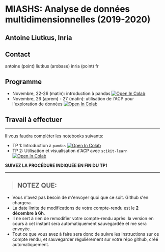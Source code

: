 # MIASHS: Analyse de données multidimensionnelles (2019-2020)
## Antoine Liutkus, Inria

## Contact
antoine (point) liutkus (arobase) inria (point) fr

## Programme
- Novembre, 22-26 (matin): introduction à pandas [![Open In Colab](https://colab.research.google.com/assets/colab-badge.svg)](https://colab.research.google.com/github/campusplage/dimension-reduction/blob/master/colabs/1_Introduction_pandas.ipynb)
- Novembre, 26 (aprem) - 27 (matin): utilisation de l'ACP pour l'exploration de données [![Open In Colab](https://colab.research.google.com/assets/colab-badge.svg)](https://colab.research.google.com/github/campusplage/multidimensional-data/blob/master/colabs/2_Utilisation_ACP.ipynb)


## Travail à effectuer

---

Il vous faudra compléter les notebooks suivants:
* TP 1: Introduction à `pandas` [![Open In Colab](https://colab.research.google.com/assets/colab-badge.svg)](https://colab.research.google.com/github/campusplage/multidimensional-compte-rendus/blob/master/TP1_pandas.ipynb)
* TP 2: Utilisation et visualisation d'ACP avec `scikit-learn` [![Open In Colab](https://colab.research.google.com/assets/colab-badge.svg)](https://colab.research.google.com/github/campusplage/multidimensional-compte-rendus/blob/master/TP2_sklearn.ipynb)

__SUIVEZ LA PROCÉDURE INDIQUÉE EN FIN DU TP1__

---

> ## __NOTEZ QUE:__
* Vous n'avez pas besoin de m'envoyer quoi que ce soit. Github s'en chargera.
* La date limite de modifications de votre compte-rendu est le __2 décembre à 6h__.
* Il ne sert à rien de remodifier votre compte-rendu après: la version en cours à cet instant sera automatiquement sauvegardée et me sera envoyée.
* Tout ce que vous avez à faire sera donc de suivre les instructions sur ce compte rendu, et sauvegarder régulièrement sur votre répo github, créé automatiquement.
